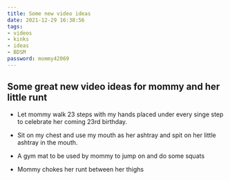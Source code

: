 ```yaml
---
title: Some new video ideas
date: 2021-12-29 16:38:56
tags:
- videos
- kinks
- ideas
- BDSM
password: mommy42069
---
```


## Some great new video ideas for mommy and her little runt

* Let mommy walk 23 steps with my hands placed under every singe step to celebrate her coming 23rd birthday.

* Sit on my chest and use my mouth as her ashtray and spit on her little ashtray in the mouth.

* A gym mat to be used by mommy to jump on and do some squats

* Mommy chokes her runt between her thighs 